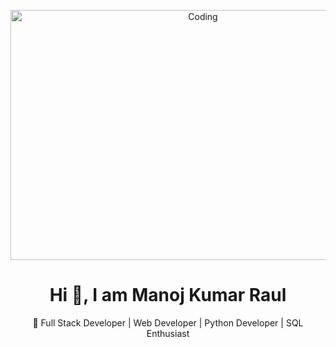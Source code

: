 <p align="center">
<img alt="Coding" width="600" height="400" src="https://www.simontechway.com/wp-content/uploads/2020/04/dev-gif.gif">
</p>

<h1 align="center">Hi 👋, I am Manoj Kumar Raul</h1>

<p align="center">
  🚀 Full Stack Developer | Web Developer | Python Developer | SQL Enthusiast
</p>
